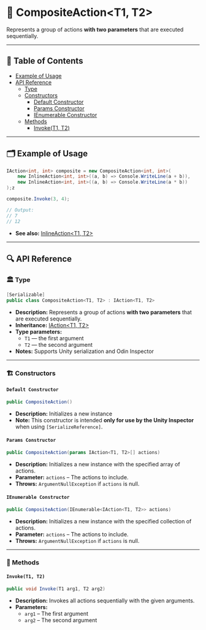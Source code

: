# 🧩 CompositeAction&lt;T1, T2&gt;

Represents a group of actions <b>with two parameters</b> that are executed sequentially.

---

## 📑 Table of Contents

- [Example of Usage](#-example-of-usage)
- [API Reference](#-api-reference)
    - [Type](#-type)
    - [Constructors](#-constructors)
        - [Default Constructor](#default-constructor)
        - [Params Constructor](#params-constructor)
        - [IEnumerable Constructor](#ienumerable-constructor)
    - [Methods](#-methods)
        - [Invoke(T1, T2)](#invoket1-t2)

---

## 🗂 Example of Usage

```csharp
IAction<int, int> composite = new CompositeAction<int, int>(
    new InlineAction<int, int>((a, b) => Console.WriteLine(a + b)),
    new InlineAction<int, int>((a, b) => Console.WriteLine(a * b))
);z

composite.Invoke(3, 4);

// Output:
// 7
// 12
```

- **See also:** [InlineAction\<T1, T2>](InlineAction%601.md)

---

## 🔍 API Reference

### 🏛️ Type <div id="-type"></div>

```csharp
[Serializable]
public class CompositeAction<T1, T2> : IAction<T1, T2>
```

- **Description:** Represents a group of actions <b>with two parameters</b> that are executed sequentially.
- **Inheritance:** [IAction&lt;T1, T2&gt;](IAction%602.md)
- **Type parameters:**
    - `T1` — the first argument
    - `T2` — the second argument
- **Notes:** Supports Unity serialization and Odin Inspector

---

### 🏗️ Constructors <div id="-constructors"></div>

#### `Default Constructor`

```csharp
public CompositeAction()
```

- **Description:** Initializes a new instance
- **Note:** This constructor is intended **only for use by the Unity Inspector** when using `[SerializeReference]`.

#### `Params Constructor`

```csharp
public CompositeAction(params IAction<T1, T2>[] actions)
```

- **Description:** Initializes a new instance with the specified array of actions.
- **Parameter:** `actions` – The actions to include.
- **Throws:** `ArgumentNullException` if `actions` is null.

#### `IEnumerable Constructor`

```csharp
public CompositeAction(IEnumerable<IAction<T1, T2>> actions)
```

- **Description:** Initializes a new instance with the specified collection of actions.
- **Parameter:** `actions` – The actions to include.
- **Throws:** `ArgumentNullException` if `actions` is null.

---

### 🏹 Methods

#### `Invoke(T1, T2)`

```csharp
public void Invoke(T1 arg1, T2 arg2)
```

- **Description:** Invokes all actions sequentially with the given arguments.
- **Parameters:**
    - `arg1` – The first argument
    - `arg2` – The second argument